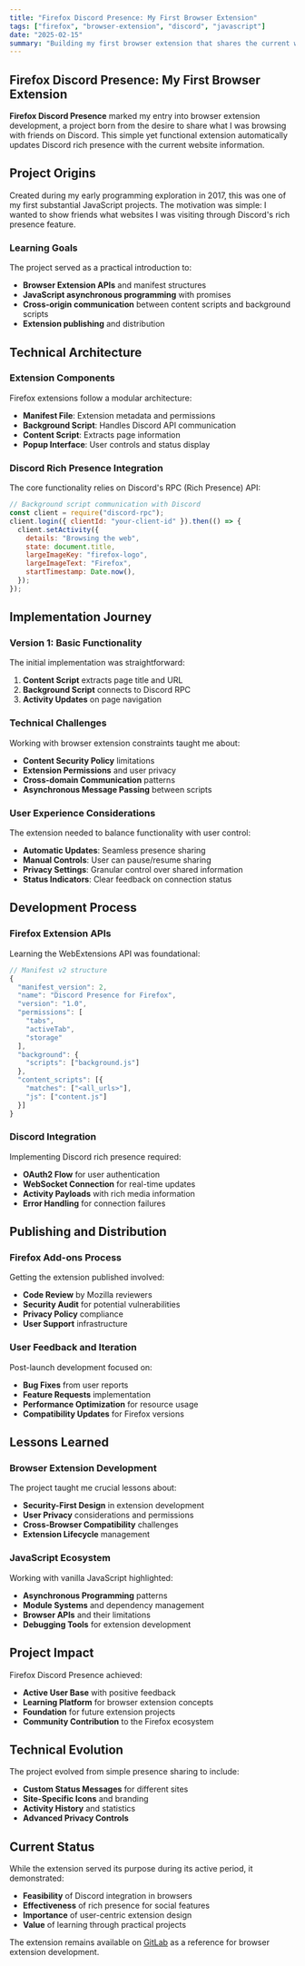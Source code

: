 ```yaml
---
title: "Firefox Discord Presence: My First Browser Extension"
tags: ["firefox", "browser-extension", "discord", "javascript"]
date: "2025-02-15"
summary: "Building my first browser extension that shares the current website to Discord presence - a journey from basic JavaScript to published Firefox add-on."
---
```


## Firefox Discord Presence: My First Browser Extension

**Firefox Discord Presence** marked my entry into browser extension development,
a project born from the desire to share what I was browsing with friends on
Discord. This simple yet functional extension automatically updates Discord rich
presence with the current website information.

## Project Origins

Created during my early programming exploration in 2017, this was one of my
first substantial JavaScript projects. The motivation was simple: I wanted to
show friends what websites I was visiting through Discord's rich presence
feature.

### Learning Goals

The project served as a practical introduction to:

- **Browser Extension APIs** and manifest structures
- **JavaScript asynchronous programming** with promises
- **Cross-origin communication** between content scripts and background scripts
- **Extension publishing** and distribution

## Technical Architecture

### Extension Components

Firefox extensions follow a modular architecture:

- **Manifest File**: Extension metadata and permissions
- **Background Script**: Handles Discord API communication
- **Content Script**: Extracts page information
- **Popup Interface**: User controls and status display

### Discord Rich Presence Integration

The core functionality relies on Discord's RPC (Rich Presence) API:

```javascript
// Background script communication with Discord
const client = require("discord-rpc");
client.login({ clientId: "your-client-id" }).then(() => {
  client.setActivity({
    details: "Browsing the web",
    state: document.title,
    largeImageKey: "firefox-logo",
    largeImageText: "Firefox",
    startTimestamp: Date.now(),
  });
});
```

## Implementation Journey

### Version 1: Basic Functionality

The initial implementation was straightforward:

1. **Content Script** extracts page title and URL
2. **Background Script** connects to Discord RPC
3. **Activity Updates** on page navigation

### Technical Challenges

Working with browser extension constraints taught me about:

- **Content Security Policy** limitations
- **Extension Permissions** and user privacy
- **Cross-domain Communication** patterns
- **Asynchronous Message Passing** between scripts

### User Experience Considerations

The extension needed to balance functionality with user control:

- **Automatic Updates**: Seamless presence sharing
- **Manual Controls**: User can pause/resume sharing
- **Privacy Settings**: Granular control over shared information
- **Status Indicators**: Clear feedback on connection status

## Development Process

### Firefox Extension APIs

Learning the WebExtensions API was foundational:

```javascript
// Manifest v2 structure
{
  "manifest_version": 2,
  "name": "Discord Presence for Firefox",
  "version": "1.0",
  "permissions": [
    "tabs",
    "activeTab",
    "storage"
  ],
  "background": {
    "scripts": ["background.js"]
  },
  "content_scripts": [{
    "matches": ["<all_urls>"],
    "js": ["content.js"]
  }]
}
```

### Discord Integration

Implementing Discord rich presence required:

- **OAuth2 Flow** for user authentication
- **WebSocket Connection** for real-time updates
- **Activity Payloads** with rich media information
- **Error Handling** for connection failures

## Publishing and Distribution

### Firefox Add-ons Process

Getting the extension published involved:

- **Code Review** by Mozilla reviewers
- **Security Audit** for potential vulnerabilities
- **Privacy Policy** compliance
- **User Support** infrastructure

### User Feedback and Iteration

Post-launch development focused on:

- **Bug Fixes** from user reports
- **Feature Requests** implementation
- **Performance Optimization** for resource usage
- **Compatibility Updates** for Firefox versions

## Lessons Learned

### Browser Extension Development

The project taught me crucial lessons about:

- **Security-First Design** in extension development
- **User Privacy** considerations and permissions
- **Cross-Browser Compatibility** challenges
- **Extension Lifecycle** management

### JavaScript Ecosystem

Working with vanilla JavaScript highlighted:

- **Asynchronous Programming** patterns
- **Module Systems** and dependency management
- **Browser APIs** and their limitations
- **Debugging Tools** for extension development

## Project Impact

Firefox Discord Presence achieved:

- **Active User Base** with positive feedback
- **Learning Platform** for browser extension concepts
- **Foundation** for future extension projects
- **Community Contribution** to the Firefox ecosystem

## Technical Evolution

The project evolved from simple presence sharing to include:

- **Custom Status Messages** for different sites
- **Site-Specific Icons** and branding
- **Activity History** and statistics
- **Advanced Privacy Controls**

## Current Status

While the extension served its purpose during its active period, it
demonstrated:

- **Feasibility** of Discord integration in browsers
- **Effectiveness** of rich presence for social features
- **Importance** of user-centric extension design
- **Value** of learning through practical projects

The extension remains available on
[GitLab](https://gitlab.com/Chrono-byte/firefox-discord) as a reference for
browser extension development.
